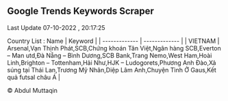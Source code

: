 

## Google Trends Keywords Scraper 
 
Last Update 07-10-2022 , 20:17:25

Country List :
 Name  | Keyword |
| ------------- | ------------- |
| VIETNAM | Arsenal,Vạn Thịnh Phát,SCB,Chứng khoán Tân Việt,Ngân hàng SCB,Everton – Man utd,Đà Nẵng – Bình Dương,SCB Bank,Trang Nemo,West Ham,Hoài Linh,Brighton – Tottenham,Hải Như,HJK – Ludogorets,Phương Anh Đào,Xả súng tại Thái Lan,Trương Mỹ Nhân,Diệp Lâm Anh,Chuyện Tình Ở Gaus,Kết quả futsal châu Á |



© Abdul Muttaqin 
